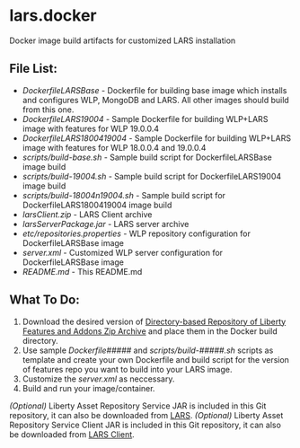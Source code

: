 # lars.docker
Docker image build artifacts for customized LARS installation

## File List:
- *DockerfileLARSBase* - Dockerfile for building base image which installs and configures WLP, MongoDB and LARS.  All other images should build from this one.
- *DockerfileLARS19004* - Sample Dockerfile for building WLP+LARS image with features for WLP 19.0.0.4
- *DockerfileLARS1800419004* - Sample Dockerfile for building WLP+LARS image with features for WLP 18.0.0.4 and 19.0.0.4
- *scripts/build-base.sh* - Sample build script for DockerfileLARSBase image build
- *scripts/build-19004.sh* - Sample build script for DockerfileLARS19004 image build
- *scripts/build-18004n19004.sh* - Sample build script for DockerfileLARS1800419004 image build
- *larsClient.zip* - LARS Client archive
- *larsServerPackage.jar* - LARS server archive
- *etc/repositories.properties* - WLP repository configuration for DockerfileLARSBase image
- *server.xml* - Customized WLP server configuration for DockerfileLARSBase image
- *README.md* - This README.md

## What To Do:
1. Download the desired version of [Directory-based Repository of Liberty Features and Addons Zip Archive](https://www-945.ibm.com/support/fixcentral/swg/selectFixes?parent=ibm~WebSphere&product=ibm/WebSphere/WebSphere+Liberty&release=All&platform=All&function=fixId&fixids=wlp-featureRepo-*&includeSupersedes=0 "WLP Repo Zip Archives") and place them in the Docker build directory.
2. Use sample *Dockerfile#####* and *scripts/build-#####.sh* scripts as template and create your own Dockerfile and build script for the version of features repo you want to build into your LARS image.
3. Customize the *server.xml* as neccessary.
4. Build and run your image/container.

*(Optional)* Liberty Asset Repository Service JAR is included in this Git repository, it can also be downloaded from [LARS](https://developer.ibm.com/wasdev/downloads/#asset/tools-Liberty_Asset_Repository_Service).
*(Optional)* Liberty Asset Repository Service Client JAR is included in this Git repository, it can also be downloaded from [LARS Client](https://developer.ibm.com/wasdev/downloads/#asset/tools-Liberty_Asset_Repository_Service_Client).
